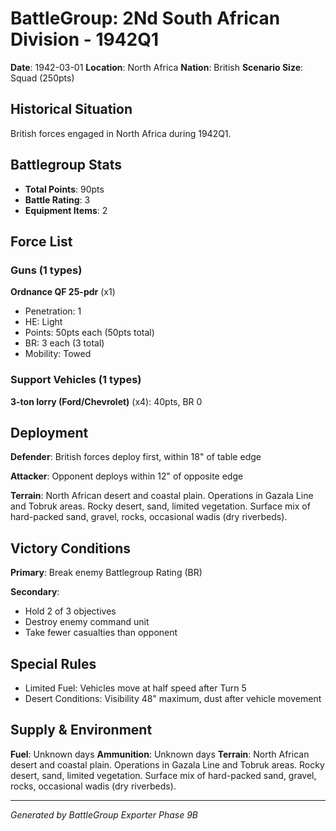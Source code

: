 # BattleGroup: 2Nd South African Division - 1942Q1

**Date**: 1942-03-01
**Location**: North Africa
**Nation**: British
**Scenario Size**: Squad (250pts)

## Historical Situation

British forces engaged in North Africa during 1942Q1.

## Battlegroup Stats

- **Total Points**: 90pts
- **Battle Rating**: 3
- **Equipment Items**: 2

## Force List

### Guns (1 types)

**Ordnance QF 25-pdr** (x1)
- Penetration: 1
- HE: Light
- Points: 50pts each (50pts total)
- BR: 3 each (3 total)
- Mobility: Towed

### Support Vehicles (1 types)

**3-ton lorry (Ford/Chevrolet)** (x4): 40pts, BR 0

## Deployment

**Defender**: British forces deploy first, within 18" of table edge

**Attacker**: Opponent deploys within 12" of opposite edge

**Terrain**: North African desert and coastal plain. Operations in Gazala Line and Tobruk areas. Rocky desert, sand, limited vegetation. Surface mix of hard-packed sand, gravel, rocks, occasional wadis (dry riverbeds).

## Victory Conditions

**Primary**: Break enemy Battlegroup Rating (BR)

**Secondary**:
- Hold 2 of 3 objectives
- Destroy enemy command unit
- Take fewer casualties than opponent

## Special Rules

- Limited Fuel: Vehicles move at half speed after Turn 5
- Desert Conditions: Visibility 48" maximum, dust after vehicle movement

## Supply & Environment

**Fuel**: Unknown days
**Ammunition**: Unknown days
**Terrain**: North African desert and coastal plain. Operations in Gazala Line and Tobruk areas. Rocky desert, sand, limited vegetation. Surface mix of hard-packed sand, gravel, rocks, occasional wadis (dry riverbeds).

---

*Generated by BattleGroup Exporter Phase 9B*
